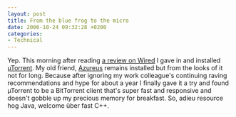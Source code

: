```yaml
---
layout: post
title: From the blue frog to the micro
date: 2006-10-24 09:32:28 +0200
categories:
- Technical
---
```

Yep. This morning after reading <a href="http://www.wired.com/news/technology/0,71979-0.html">a review on Wired</a> I gave in and installed <a href="http://www.utorrent.com">&micro;Torrent</a>. My old friend, <a href="http://azureus.sourceforge.net">Azureus</a> remains installed but from the looks of it not for long. Because after ignoring my work colleague's continuing raving recommendations and hype for about a year I finally gave it a try and found &micro;Torrent to be a BitTorrent client that's super fast and responsive and doesn't gobble up my precious memory for breakfast. So, adieu resource hog Java, welcome &uuml;ber fast C++.

